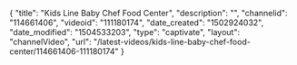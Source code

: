 {
    "title": "Kids Line Baby Chef Food Center",
    "description": "",
    "channelid": "114661406",
    "videoid": "111180174",
    "date_created": "1502924032",
    "date_modified": "1504533203",
    "type": "captivate",
    "layout": "channelVideo",
    "url": "\/latest-videos\/kids-line-baby-chef-food-center\/114661406-111180174"
}